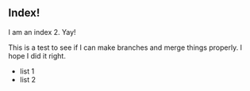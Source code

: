 ## Index!

I am an index 2. Yay!

This is a test to see if I can make branches and merge things properly.
I hope I did it right.
- list 1
- list 2
